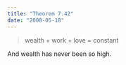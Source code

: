 ```yaml
---
title: "Theorem 7.42"
date: "2008-05-18"
---
```


> wealth + work + love = constant

And wealth has never been so high.
